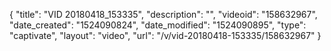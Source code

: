 {
    "title": "VID 20180418_153335",
    "description": "",
    "videoid": "158632967",
    "date_created": "1524090824",
    "date_modified": "1524090895",
    "type": "captivate",
    "layout": "video",
    "url": "\/v\/vid-20180418-153335\/158632967"
}